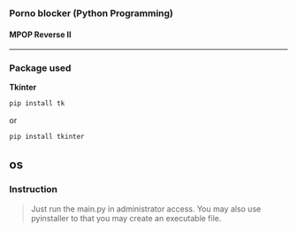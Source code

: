 ### Porno blocker (Python Programming)
#### MPOP Reverse II
---
### Package used
**Tkinter**
```Bash
pip install tk
```
or
```Bash
pip install tkinter
```
**os**
---
### Instruction
> Just run the main.py in administrator access. You may also use pyinstaller to that you may create an executable file.